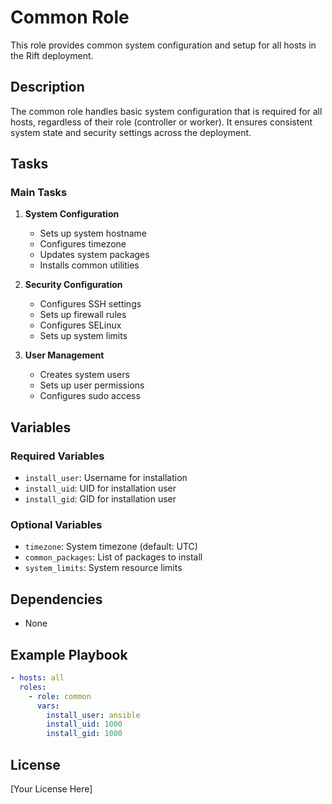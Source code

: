 # Common Role

This role provides common system configuration and setup for all hosts in the Rift deployment.

## Description

The common role handles basic system configuration that is required for all hosts, regardless of their role (controller or worker). It ensures consistent system state and security settings across the deployment.

## Tasks

### Main Tasks

1. **System Configuration**
   - Sets up system hostname
   - Configures timezone
   - Updates system packages
   - Installs common utilities

2. **Security Configuration**
   - Configures SSH settings
   - Sets up firewall rules
   - Configures SELinux
   - Sets up system limits

3. **User Management**
   - Creates system users
   - Sets up user permissions
   - Configures sudo access

## Variables

### Required Variables

- `install_user`: Username for installation
- `install_uid`: UID for installation user
- `install_gid`: GID for installation user

### Optional Variables

- `timezone`: System timezone (default: UTC)
- `common_packages`: List of packages to install
- `system_limits`: System resource limits

## Dependencies

- None

## Example Playbook

```yaml
- hosts: all
  roles:
    - role: common
      vars:
        install_user: ansible
        install_uid: 1000
        install_gid: 1000
```

## License

[Your License Here] 